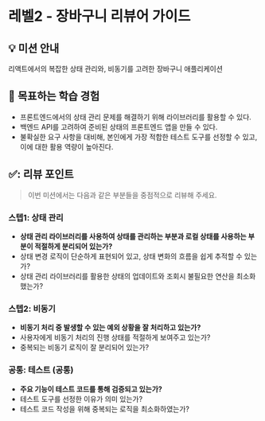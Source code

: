 # 레벨2 - 장바구니 리뷰어 가이드

## 💡 미션 안내
리액트에서의 복잡한 상태 관리와, 비동기를 고려한 장바구니 애플리케이션

## 📍 목표하는 학습 경험
- 프론트엔드에서의 상태 관리 문제를 해결하기 위해 라이브러리를 활용할 수 있다.
- 백엔드 API를 고려하여 준비된 상태의 프론트엔드 앱을 만들 수 있다.
- 불확실한 요구 사항을 대비해, 본인에게 가장 적합한 테스트 도구를 선정할 수 있고, 이에 대한 활용 역량이 높아진다.

## ✅: 리뷰 포인트

> 이번 미션에서는 다음과 같은 부분들을 중점적으로 리뷰해 주세요.

### 스텝1: 상태 관리 
- **상태 관리 라이브러리를 사용하여 상태를 관리하는 부분과 로컬 상태를 사용하는 부분이 적절하게 분리되어 있는가?**
- 상태 변경 로직이 단순하게 표현되어 있고, 상태 변화의 흐름을 쉽게 추적할 수 있는가?
- 상태 관리 라이브러리를 활용한 상태의 업데이트와 조회시 불필요한 연산을 최소화 했는가?

### 스텝2: 비동기
- **비동기 처리 중 발생할 수 있는 예외 상황을 잘 처리하고 있는가?**
- 사용자에게 비동기 처리의 진행 상태를 적절하게 보여주고 있는가?
- 중복되는 비동기 로직이 잘 분리되어 있는가?

### 공통: 테스트 (공통)
- **주요 기능이 테스트 코드를 통해 검증되고 있는가?**
- 테스트 도구를 선정한 이유가 의미 있는가?
- 테스트 코드 작성을 위해 중복되는 로직을 최소화하였는가?
